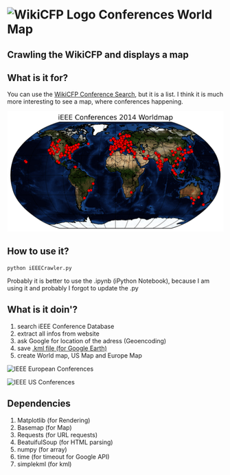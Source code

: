 # ![WikiCFP Logo](http://www.wikicfp.com/cfp/images/wikicfplogo-90.png) Conferences World Map
Crawling the WikiCFP and displays a map
--------

## What is it for?

You can use the [WikiCFP Conference Search](http://www.wikicfp.com/cfp/allcfp), but it is a list. I think it is much more interesting to see a map, where conferences happening.

![iEEE Conference World Map](https://github.com/balzer82/iEEEConferenceWorldMap/blob/master/iEEE-Conferences-2014-Worldmap.png?raw=true)


## How to use it?

``` python iEEECrawler.py ```

Probably it is better to use the .ipynb (iPython Notebook), because I am using it and probably I forgot to update the .py

## What is it doin'?

1. search iEEE Conference Database
2. extract all infos from website
3. ask Google for location of the adress (Geoencoding)
4. save [.kml file (for Google Earth)](https://raw.github.com/balzer82/iEEEConferenceWorldMap/master/iEEE-Conferences.kml)
5. create World map, US Map and Europe Map

![IEEE European Conferences](https://github.com/balzer82/iEEEConferenceWorldMap/blob/master/iEEE-Conferences-2014-Europe.png?raw=true)

![IEEE US Conferences](https://github.com/balzer82/iEEEConferenceWorldMap/blob/master/iEEE-Conferences-2014-USA.png?raw=true)


## Dependencies

1. Matplotlib (for Rendering)
2. Basemap (for Map)
4. Requests (for URL requests)
5. BeatuifulSoup (for HTML parsing)
6. numpy (for array)
7. time (for timeout for Google API)
8. simplekml (for kml)
